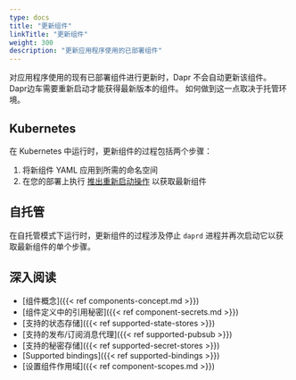 ```yaml
---
type: docs
title: "更新组件"
linkTitle: "更新组件"
weight: 300
description: "更新应用程序使用的已部署组件"
---
```


对应用程序使用的现有已部署组件进行更新时，Dapr 不会自动更新该组件。 Dapr边车需要重新启动才能获得最新版本的组件。 如何做到这一点取决于托管环境。

## Kubernetes

在 Kubernetes 中运行时，更新组件的过程包括两个步骤：

1. 将新组件 YAML 应用到所需的命名空间
2. 在您的部署上执行 [推出重新启动操作](https://kubernetes.io/docs/reference/kubectl/cheatsheet/#updating-resources) 以获取最新组件

## 自托管

在自托管模式下运行时，更新组件的过程涉及停止 `daprd` 进程并再次启动它以获取最新组件的单个步骤。

## 深入阅读
- [组件概念]({{< ref components-concept.md >}})
- [组件定义中的引用秘密]({{< ref component-secrets.md >}})
- [支持的状态存储]({{< ref supported-state-stores >}})
- [支持的发布/订阅消息代理]({{< ref supported-pubsub >}})
- [支持的秘密存储]({{< ref supported-secret-stores >}})
- [Supported bindings]({{< ref supported-bindings >}})
- [设置组件作用域]({{< ref component-scopes.md >}})
